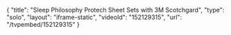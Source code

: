 {
    "title": "Sleep Philosophy Protech Sheet Sets with 3M Scotchgard",
    "type": "solo",
    "layout": "iframe-static",
    "videoId": "152129315",
    "url": "\/tvpembed\/152129315"
}
